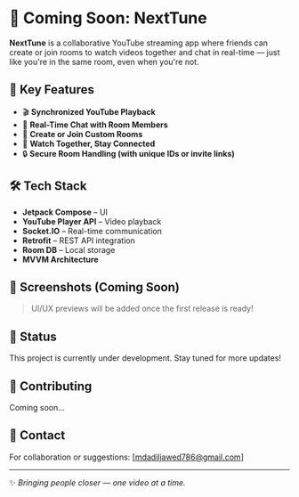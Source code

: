 # 🚀 Coming Soon: NextTune

**NextTune** is a collaborative YouTube streaming app where friends can create or join rooms to watch videos together and chat in real-time — just like you're in the same room, even when you're not.


## 🎯 Key Features

- 🎬 **Synchronized YouTube Playback**
- 💬 **Real-Time Chat with Room Members**
- 🧩 **Create or Join Custom Rooms**
- 👥 **Watch Together, Stay Connected**
- 🔒 **Secure Room Handling (with unique IDs or invite links)**

## 🛠️ Tech Stack

- **Jetpack Compose** – UI
- **YouTube Player API** – Video playback
- **Socket.IO** – Real-time communication
- **Retrofit** – REST API integration
- **Room DB** – Local storage
- **MVVM Architecture**

## 📱 Screenshots (Coming Soon)

> UI/UX previews will be added once the first release is ready!

## 📌 Status

This project is currently under development. Stay tuned for more updates!

## 🤝 Contributing

Coming soon...

## 📧 Contact

For collaboration or suggestions: [mdadiljawed786@gmail.com]

---

✨ _Bringing people closer — one video at a time._
